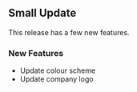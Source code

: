 ## Small Update

This release has a few new features.

### New Features

-   Update colour scheme
-   Update company logo
